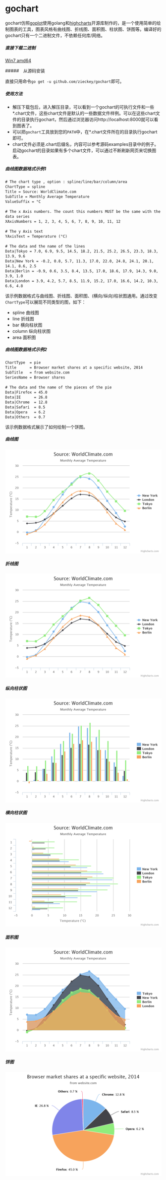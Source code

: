 gochart
=======

gochart仿照[goplot](https://github.com/skoo87/goplot)使用golang和[highcharts](http://www.highcharts.com)开源库制作的，是一个使用简单的绘制图表的工具，图表风格有曲线图、折线图、面积图、柱状图、饼图等。编译好的gochart只有一个二进制文件，不依赖任何库/网络。

##### 直接下载二进制

[Win7 amd64](download/win64/gochart.zip)

#####　从源码安装

直接只用命令`go get -u github.com/zieckey/gochart`即可。

##### 使用方法

* 解压下载包后，进入解压目录，可以看到一个gochart的可执行文件和一些*.chart文件，这些chart文件是默认的一些数据文件样例。可以在这些chart文件的目录执行gochart，然后通过浏览器访问http://localhost:8000就可以看到图表了。
* 可以把`gochart`工具放到您的`PATH`中，在*.chart文件所在的目录执行gochart即可。
* chart文件必须是.chart后缀名，内容可以参考源码examples目录中的例子。启动gochart的目录如果有多个chart文件，可以通过不断刷新网页来切换图表。

##### 曲线图数据格式示例1

    # The chart type , option : spline/line/bar/column/area
    ChartType = spline
    Title = Source: WorldClimate.com
    SubTitle = Monthly Average Temperature
    ValueSuffix = °C
    
    # The x Axis numbers. The count this numbers MUST be the same with the data series
    XAxisNumbers = 1, 2, 3, 4, 5, 6, 7, 8, 9, 10, 11, 12
    
    # The y Axis text
    YAxisText = Temperature (°C)
    
    # The data and the name of the lines
    Data|Tokyo = 7.0, 6.9, 9.5, 14.5, 18.2, 21.5, 25.2, 26.5, 23.3, 18.3, 13.9, 9.6
    Data|New York = -0.2, 0.8, 5.7, 11.3, 17.0, 22.0, 24.8, 24.1, 20.1, 14.1, 8.6, 2.5
    Data|Berlin = -0.9, 0.6, 3.5, 8.4, 13.5, 17.0, 18.6, 17.9, 14.3, 9.0, 3.9, 1.0
    Data|London = 3.9, 4.2, 5.7, 8.5, 11.9, 15.2, 17.0, 16.6, 14.2, 10.3, 6.6, 4.8
   
该示例数据格式与曲线图、折线图、面积图、(横向/纵向)柱状图通用。通过改变`ChartType`可以展现不同类型的图，如下：
- spline 曲线图
- line 折线图
- bar 横向柱状图
- column 纵向柱状图
- area 面积图

##### 曲线图数据格式示例2

    ChartType  = pie
    Title 	   = Browser market shares at a specific website, 2014
    SubTitle   = from website.com
    SeriesName = Browser shares
    
    # The data and the name of the pieces of the pie 
    Data|Firefox = 45.0
    Data|IE 	 = 26.8
    Data|Chrome  = 12.8
    Data|Safari  = 8.5
    Data|Opera   = 6.2
    Data|Others  = 0.7    

该示例数据格式展示了如何绘制一个饼图。

##### 曲线图
![](image/spline.png)

##### 折线图
![](image/line.png)

##### 纵向柱状图
![](image/column.png)

##### 横向柱状图
![](image/bar.png)

##### 面积图
![](image/area.png)

##### 饼图
![](image/pie.png)